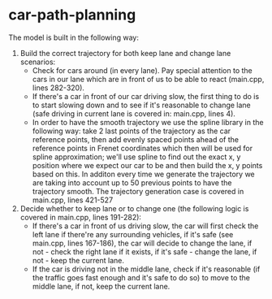 # car-path-planning

The model is built in the following way:
1. Build the correct trajectory for both keep lane and change lane scenarios:
    - Check for cars around (in every lane). Pay special attention to the cars in our lane which are in front of us to be able to react (main.cpp, lines 282-320).
    - If there's a car in front of our car driving slow, the first thing to do is to start slowing down and to see if it's reasonable to change lane (safe driving in current lane is covered in: main.cpp, lines 4).
    - In order to have the smooth trajectory we use the spline library in the following way: take 2 last points of the trajectory as the car reference points, then add evenly spaced points ahead of the reference points in Frenet coordinates which then will be used for spline approximation; we'll use spline to find out the exact x, y position where we expect our car to be and then build the x, y points based on this. In additon every time we generate the trajectory we are taking into account up to 50 previous points to have the trajectory smooth. The trajectory generation case is covered in main.cpp, lines 421-527
2. Decide whether to keep lane or to change one (the following logic is covered in main.cpp, lines 191-282):
    - If there's a car in front of us driving slow, the car will first check the left lane if there're any surrounding vehicles, if it's safe (see main.cpp, lines 167-186), the car will decide to change the lane, if not - check the right lane if it exists, if it's safe - change the lane, if not - keep the current lane.
    - If the car is driving not in the middle lane, check if it's reasonable (if the traffic goes fast enough and it's safe to do so) to move to the middle lane, if not, keep the current lane.
